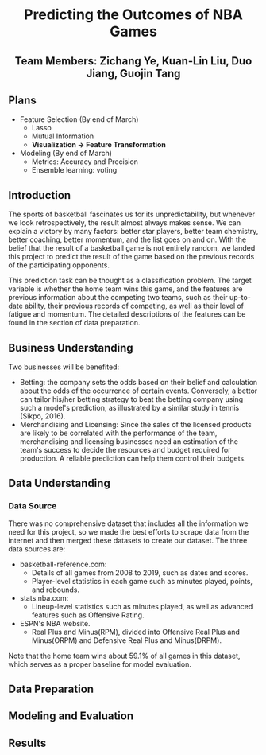 # <p align = 'center'> Predicting the Outcomes of NBA Games </p>
## <p align = 'center'> Team Members: Zichang Ye, Kuan-Lin Liu, Duo Jiang, Guojin Tang </p>

## Plans
- Feature Selection (By end of March)
  - Lasso
  - Mutual Information
  - **Visualization -> Feature Transformation** 
- Modeling (By end of March)
  - Metrics: Accuracy and Precision
  - Ensemble learning: voting
## Introduction
The sports of basketball fascinates us for its unpredictability, but whenever we look retrospectively, the result almost always makes sense. We can explain a victory by many factors: better star players, better team chemistry, better coaching, better momentum, and the list goes on and on. With the belief that the result of a basketball game is not entirely random, we landed this project to predict the result of the game based on the previous records of the participating opponents.

This prediction task can be thought as a classification problem. The target variable is whether the home team wins this game, and the features are previous information about the competing two teams, such as their up-to-date ability, their previous records of competing, as well as their level of fatigue and momentum. The detailed descriptions of the features can be found in the section of data preparation.

## Business Understanding
Two businesses will be benefited: 
- Betting: the company sets the odds based on their belief and calculation about the odds of the occurrence of certain events. Conversely, a bettor can tailor his/her betting strategy to beat the betting company using such a model's prediction, as illustrated by a similar study in tennis (Sikpo, 2016). 
- Merchandising and Licensing: Since the sales of the licensed products are likely to be correlated with the performance of the team, merchandising and licensing businesses need an estimation of the team's success to decide the resources and budget required for production. A reliable prediction can help them control their budgets. 

## Data Understanding
### Data Source
There was no comprehensive dataset that includes all the information we need for this project, so we made the best efforts to scrape data from the internet and then merged these datasets to create our dataset. The three data sources are:
- basketball-reference.com:
  - Details of all games from 2008 to 2019, such as dates and scores.
  - Player-level statistics in each game such as minutes played, points, and rebounds.
- stats.nba.com:
  - Lineup-level statistics such as minutes played, as well as advanced features such as Offensive Rating.
- ESPN's NBA website. 
  - Real Plus and Minus(RPM), divided into Offensive Real Plus and Minus(ORPM) and Defensive Real Plus and Minus(DRPM).

Note that the home team wins about  59.1\% of all games in this dataset, which serves as a proper baseline for model evaluation.

## Data Preparation

## Modeling and Evaluation
## Results
